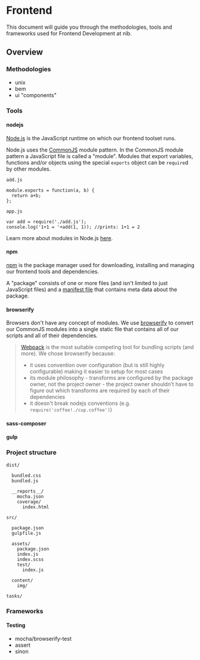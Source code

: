 # Frontend

This document will guide you through the methodologies, tools and frameworks used for Frontend Development at nib.

## Overview

### Methodologies

- unix
- bem
- ui "components"

### Tools

#### nodejs

[Node.js](https://nodejs.org/en/) is the JavaScript runtime on which our frontend toolset runs. 

Node.js uses the [CommonJS](http://wiki.commonjs.org/wiki/Modules/1.1) module pattern. In the CommonJS module pattern a JavaScript file is called a "module". 
Modules that export variables, functions and/or objects using the special `exports` object can be `require`d by other modules.

`add.js`
  
    module.exports = function(a, b) {
      return a+b;
    };
    
`app.js`

    var add = require('./add.js');
    console.log('1+1 = '+add(1, 1)); //prints: 1+1 = 2

Learn more about modules in Node.js [here](https://nodejs.org/docs/latest/api/modules.html).

#### npm

[npm](https://www.npmjs.com/) is the package manager used for downloading, installing and managing our frontend tools and dependencies.

A "package" consists of one or more files (and isn't limited to just JavaScript files) and a [manifest file](https://docs.npmjs.com/files/package.json) that contains meta data about the package.

#### browserify

Browsers don't have any concept of modules. We use [browserify](http://browserify.org/) to convert our CommonJS modules into a single static file that contains all of our scripts and all of their dependencies.

> [Webpack](https://webpack.github.io/) is the most suitable competing tool for bundling scripts (and more). We chose browserify because:
>
> - it uses convention over configuration (but is still highly configurable) making it easier to setup for most cases
> - its module philosophy - transforms are configured by the package owner, not the project owner - the project owner shouldn't have to figure out which transforms are required by each of their dependencies
> - it doesn't break nodejs conventions (e.g. `require('coffee!./cup.coffee')`)

#### sass-composer



#### gulp

### Project structure
    
    dist/
    
      bundled.css
      bundled.js
      
      __reports__/
        mocha.json
        coverage/
          index.html

    src/
        
      package.json
      gulpfile.js
    
      assets/
        package.json
        index.js
        index.scss
        test/
          index.js
      
      content/
        img/
        
    tasks/



### Frameworks

#### Testing
- mocha/browserify-test
- assert
- sinon